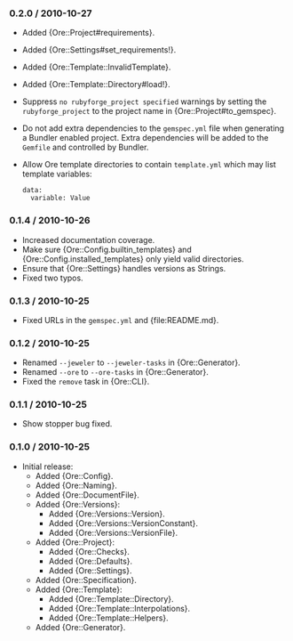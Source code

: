 ### 0.2.0 / 2010-10-27

* Added {Ore::Project#requirements}.
* Added {Ore::Settings#set_requirements!}.
* Added {Ore::Template::InvalidTemplate}.
* Added {Ore::Template::Directory#load!}.
* Suppress `no rubyforge_project specified` warnings by setting the
  `rubyforge_project` to the project name in {Ore::Project#to_gemspec}.
* Do not add extra dependencies to the `gemspec.yml` file when generating
  a Bundler enabled project. Extra dependencies will be added to the
  `Gemfile` and controlled by Bundler.
* Allow Ore template directories to contain `template.yml` which may list
  template variables:

      data:
        variable: Value

### 0.1.4 / 2010-10-26

* Increased documentation coverage.
* Make sure {Ore::Config.builtin_templates} and
  {Ore::Config.installed_templates} only yield valid directories.
* Ensure that {Ore::Settings} handles versions as Strings.
* Fixed two typos.

### 0.1.3 / 2010-10-25

* Fixed URLs in the `gemspec.yml` and {file:README.md}.

### 0.1.2 / 2010-10-25

* Renamed `--jeweler` to `--jeweler-tasks` in {Ore::Generator}.
* Renamed `--ore` to `--ore-tasks` in {Ore::Generator}.
* Fixed the `remove` task in {Ore::CLI}.

### 0.1.1 / 2010-10-25

* Show stopper bug fixed.

### 0.1.0 / 2010-10-25

* Initial release:
  * Added {Ore::Config}.
  * Added {Ore::Naming}.
  * Added {Ore::DocumentFile}.
  * Added {Ore::Versions}:
    * Added {Ore::Versions::Version}.
    * Added {Ore::Versions::VersionConstant}.
    * Added {Ore::Versions::VersionFile}.
  * Added {Ore::Project}:
    * Added {Ore::Checks}.
    * Added {Ore::Defaults}.
    * Added {Ore::Settings}.
  * Added {Ore::Specification}.
  * Added {Ore::Template}:
    * Added {Ore::Template::Directory}.
    * Added {Ore::Template::Interpolations}.
    * Added {Ore::Template::Helpers}.
  * Added {Ore::Generator}.

